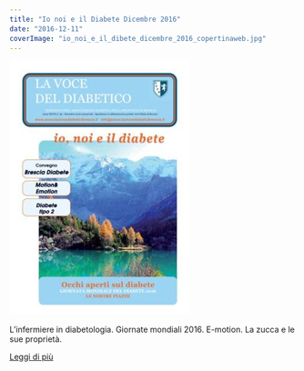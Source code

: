 ```yaml
---
title: "Io noi e il Diabete Dicembre 2016"
date: "2016-12-11"
coverImage: "io_noi_e_il_dibete_dicembre_2016_copertinaweb.jpg"
---
```

![](images/io_noi_e_il_dibete_dicembre_2016_copertinaweb.jpg)

L’infermiere in diabetologia. Giornate mondiali 2016. E-motion. La zucca e le sue proprietà.

<div class="link-box"><a href="{{ base_url }}/la-nostra-associazione/la-mission-dellassociazione" class="theme-btn btn-style-two"><span class="btn-title">Leggi di più</span></a></div>

<!-- \[vc\_row equal\_height="yes" content\_placement="middle" css=".vc\_custom\_1560783934700{margin-right: 0px !important;margin-left: 0px !important;background-color: #f4f4f4 !important;}"\]\[vc\_column width="1/2" css=".vc\_custom\_1560781514067{padding-top: 30px !important;padding-right: 30px !important;padding-bottom: 30px !important;padding-left: 30px !important;}" offset="vc\_col-lg-4 vc\_col-md-5 vc\_col-xs-12"\]\[ultimate\_heading main\_heading="Io noi e il Diabete Dicembre 2016" heading\_tag="h3" alignment="left" sub\_heading\_font\_size="desktop:20px;" sub\_heading\_line\_height="desktop:30px;" el\_class="accent-subtitle-color" main\_heading\_font\_size="desktop:30px;" main\_heading\_line\_height="desktop:40px;" sub\_heading\_margin="margin-bottom:20px;" main\_heading\_style="font-weight:bold;" main\_heading\_margin="margin-bottom:5px;"\]\[/ultimate\_heading\]\[vc\_column\_text css=".vc\_custom\_1572515427510{padding-bottom: 20px !important;}"\]

CARI LETTORI, L’Associazione Diabetici della Provincia di Brescia è sempre in progress: si evolve coinvolgendo nuove realtà e offrendo progetti significativi, pur restando fedele alla sua mission. L’immagine in copertina ritrae uno scorcio del lago d’Aviolo (1930 m) sull'Alta Via dell'Adamello, ripreso da un gruppo di amici durante un’escursione autunnale sulle nostre belle montagne. Ci ricorda che per il nostro benessere due sono gli elementi fondamentali: il movimento legato ad un sano stile di vita. E il panorama infonde serenità.

**Federica Limone**\[/vc\_column\_text\]\[vc\_column\_text\]

#### [View](http://198.211.122.197/diabetwp/wordpress/wp-content/uploads/2019/10/io-noi-e-il-dibete-dicembre-2016-dario-1.pdf) | [Download](http://198.211.122.197/diabetwp/wordpress/wp-content/uploads/2019/10/io-noi-e-il-dibete-dicembre-2016-dario-1.pdf)

\[/vc\_column\_text\]\[/vc\_column\]\[vc\_column width="1/2"\]\[dt\_fancy\_image image\_id="2167" width="300" height="500"\]\[/vc\_column\]\[/vc\_row\] -->
